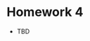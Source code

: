 # Homework 4

- TBD

<!-- ## Learning Outcomes

- Learn to deploy a web page using [GitHub pages](https://pages.github.com/).
- Learn to publish live, automatically updating dashboards using Jupyter, Sphinx, [GitHub Actions](https://github.com/features/actions).

## Assignment

The assignment is located at the following GitHub Education link: https://classroom.github.com/a/F2vSH9AI

### Part 1

In order to round out our skills with Github, please complete the following tutorials from the [GitHub Skills](https://skills.github.com/) page. Please make sure to use **public repositories** for this in your own GitHub user account. You will provide a link later to demonstrate that it was completed.

 - [Hello GitHub Actions](https://github.com/skills/hello-github-actions)
 - [Test with Actions](https://github.com/skills/test-with-actions)

You will receive points by add the URL to your completed skills repos from above in the HW repo linked above and by indicating that you have finished this task by marking the unit test as passing.


### Part 2

You will receive points by add the URL to your page in the linked repo and by indicating that you have finished this task by marking the unit test as passing.

For this HW, please create a website like the demo discussed on the last day of class. See the example from class here (https://jeremybejarano.com/example-updating-dashboard/index.html) along with the accompanying code here (https://github.com/jmbejara/example-updating-dashboard).

You only need to make **minor** modifications to the site just to demonstrate that you have the ability to "make it your own." You don't actually need to change much. Just demonstrate that you know how to deploy the site and make minor changes. Therefore, please do the following:

 - Change the name of the website. The URL of the website is based off of the name of the GitHub repository, so change the name to something else (choose any name you like).
 - Change the title of the web page to something else. Right now the title on the front page says this: "Welcome to My Blank Project’s documentation!"
 - Change the logo. This is the current logo: https://jeremybejarano.com/example-updating-dashboard/_static/logo.png
 - Change one of the plots on this page to anything else: https://jeremybejarano.com/example-updating-dashboard/_notebook_build/_03_pca_index_dashboard.html

That's it! It's fine to make minimal changes. Hopefully this is enough just to demonstrate that you can do these core tasks. -->
